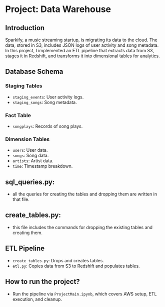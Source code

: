 # Project: Data Warehouse

## Introduction
Sparkify, a music streaming startup, is migrating its data to the cloud.
The data, stored in S3, includes JSON logs of user activity and song metadata. 
In this project, I implemented an ETL pipeline that extracts data from S3,
stages it in Redshift, 
and transforms it into dimensional tables for analytics.

## Database Schema

### Staging Tables
- `staging_events`: User activity logs.
- `staging_songs`: Song metadata.

### Fact Table
- `songplays`: Records of song plays.

### Dimension Tables
- `users`: User data.
- `songs`: Song data.
- `artists`: Artist data.
- `time`: Timestamp breakdown.

## sql_queries.py:
- all the queries for creating the tables and dropping them are written in that file.

## create_tables.py:
- this file includes the commands for dropping the existing tables and creating them.

## ETL Pipeline
- `create_tables.py`: Drops and creates tables.
- `etl.py`: Copies data from S3 to Redshift and populates tables.


## How to run the project?
- Run the pipeline via `ProjectMain.ipynb`, which covers AWS setup, ETL execution, and cleanup.
